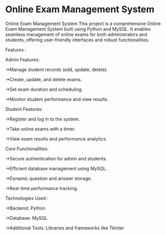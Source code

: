 # Online Exam Management System
Online Exam Management System This project is a comprehensive Online Exam Management System built using Python and MySQL. It enables seamless management of online exams for both administrators and students, offering user-friendly interfaces and robust functionalities.

Features :

Admin Features:

->Manage student records (add, update, delete).

->Create, update, and delete exams.

->Set exam duration and scheduling.

->Monitor student performance and view results.

Student Features:

->Register and log in to the system.

->Take online exams with a timer.

->View exam results and performance analytics.

Core Functionalities:

->Secure authentication for admin and students.

->Efficient database management using MySQL.

->Dynamic question and answer storage.

->Real-time performance tracking.

Technologies Used :

->Backend: Python

->Database: MySQL

->Additional Tools: Libraries and frameworks like Tkinter


